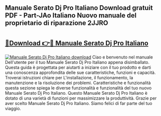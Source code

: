 ## Manuale Serato Dj Pro Italiano Download gratuit PDF - Part-JAo Italiano Nuovo manuale del proprietario di riparazione 2JJRO

# <h2><a href="http://dfgagj.blite.top/?on=Manuale+Serato+Dj+Pro+Italiano">🔗Download 👉🔴 Manuale Serato Dj Pro Italiano</a></h2>

[![Manuale Serato Dj Pro Italiano download](https://i.imgur.com/lujVjoI.png)](http://dfgagj.blite.top/?on=Manuale+Serato+Dj+Pro+Italiano)
Ciao e benvenuto nel manuale Dell'utente per il tuo Manuale Serato Dj Pro Italiano appena disimballato. Questa guida è progettata per aiutarti a iniziare con il tuo prodotto e darti una conoscenza approfondita delle sue caratteristiche, funzioni e capacità. Troverai istruzioni chiare per L'installazione, il funzionamento, la manutenzione e la risoluzione dei problemi. Caratteristiche e funzionalità questa sezione spiega le diverse funzionalità e funzionalità del tuo nuovo Manuale Serato Dj Pro Italiano. Questo Manuale Serato Dj Pro Italiano è dotato di una varietà di funzioni per massimizzare la produttività. Grazie per aver scelto Manuale Serato Dj Pro Italiano. Siamo felici di far parte del tuo viaggio.
